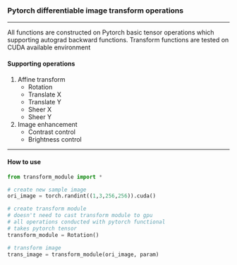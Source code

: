 ### Pytorch differentiable image transform operations
----------------------
All functions are constructed on Pytorch basic tensor operations which supporting autograd backward functions.
Transform functions are tested on CUDA available environment
#### Supporting operations
1. Affine transform
    * Rotation
    * Translate X
    * Translate Y
    * Sheer X
    * Sheer Y
2. Image enhancement
    * Contrast control
    * Brightness control
-----------------------
#### How to use
~~~python
from transform_module import *

# create new sample image
ori_image = torch.randint((1,3,256,256)).cuda()

# create transform module
# doesn't need to cast transform module to gpu
# all operations conducted with pytorch functional
# takes pytorch tensor
transform_module = Rotation() 

# transform image
trans_image = transform_module(ori_image, param)
~~~